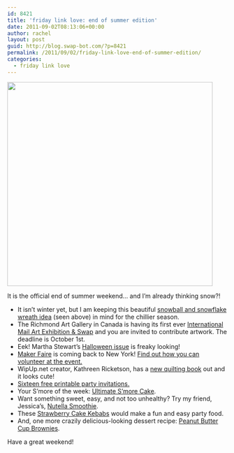 ```yaml
---
id: 8421
title: 'friday link love: end of summer edition'
date: 2011-09-02T08:13:06+00:00
author: rachel
layout: post
guid: http://blog.swap-bot.com/?p=8421
permalink: /2011/09/02/friday-link-love-end-of-summer-edition/
categories:
  - friday link love
---
```

[<img src="http://blog.swap-bot.com/wp-content/uploads/2011/09/snowwreath.jpg" alt="" title="snowwreath" width="470" height="467" class="alignnone size-full wp-image-8423" srcset="http://blog.swap-bot.com/wp-content/uploads/2011/09/snowwreath-300x298.jpg 300w, http://blog.swap-bot.com/wp-content/uploads/2011/09/snowwreath.jpg 470w" sizes="(max-width: 470px) 100vw, 470px" />](http://twojunkchix.blogspot.com/2011/01/snowball-wreath.html)

It is the official end of summer weekend&#8230; and I&#8217;m already thinking snow?!

  * It isn&#8217;t winter yet, but I am keeping this beautiful [snowball and snowflake wreath idea](http://twojunkchix.blogspot.com/2011/01/snowball-wreath.html) (seen above) in mind for the chillier season.
  * The Richmond Art Gallery in Canada is having its first ever [International Mail Art Exhibition & Swap](http://www.richmondartgallery.org/mail-art-2011.php) and you are invited to contribute artwork. The deadline is October 1st.
  * Eek! Martha Stewart&#8217;s [Halloween issue](http://thecraftsdept.marthastewart.com/2011/08/halloween-special-issue.html) is freaky looking!
  * [Maker Faire](http://makerfaire.com/newyork/2011/) is coming back to New York! [Find out how you can volunteer at the event.](http://blog.craftzine.com/archive/2011/09/volunteer_for_maker_faire_new.html)
  * WipUp.net creator, Kathreen Ricketson, has a [new quilting book](http://whipup.net/2011/09/01/introducing-my-new-quilting-book-little-bits-quilting-bee/) out and it looks cute!
  * [Sixteen free printable party invitations.](http://blogs.babble.com/family-style/2011/08/28/16-free-printable-party-invitations/)
  * Your S&#8217;more of the week: [Ultimate S&#8217;more Cake](http://fatgirltrappedinaskinnybody.blogspot.com/2011/06/ultimate-smore-anniversary-cake.html).
  * Want something sweet, easy, and not too unhealthy? Try my friend, Jessica&#8217;s, [Nutella Smoothie](http://www.acedepartment.com/blog/2011/09/02/food-friday-nutella-smoothie/). 
  * These [Strawberry Cake Kebabs](http://nauticalwheeler.tumblr.com/post/9628264967/strawberry-dessert) would make a fun and easy party food.
  * And, one more crazily delicious-looking dessert recipe: [Peanut Butter Cup Brownies](http://www.bakedperfection.com/2009/07/peanut-butter-cup-brownies.html).

Have a great weekend!